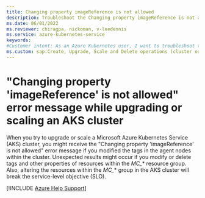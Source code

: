 ```yaml
---
title: Changing property imageReference is not allowed
description: Troubleshoot the Changing property imageReference is not allowed error message that occurs when you upgrade or scale an Azure Kubernetes Service (AKS) cluster.
ms.date: 06/01/2022
ms.reviewer: chiragpa, nickoman, v-leedennis
ms.service: azure-kubernetes-service
keywords:
#Customer intent: As an Azure Kubernetes user, I want to troubleshoot the "Changing property 'imageReference' is not allowed" error message so that I can upgrade or scale my Azure Kubernetes Service (AKS) cluster successfully.
ms.custom: sap:Create, Upgrade, Scale and Delete operations (cluster or nodepool)
---
```

# "Changing property 'imageReference' is not allowed" error message while upgrading or scaling an AKS cluster

When you try to upgrade or scale a Microsoft Azure Kubernetes Service (AKS) cluster, you might receive the "Changing property 'imageReference' is not allowed" error message if you modified the tags in the agent nodes within the cluster. Unexpected results might occur if you modify or delete tags and other properties of resources within the *MC_** resource group. Also, altering the resources within the *MC_** group in the AKS cluster will break the service-level objective (SLO).

[!INCLUDE [Azure Help Support](../../includes/azure-help-support.md)]
